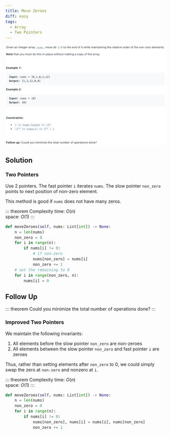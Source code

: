 ```yaml
---
title: Move Zeroes
diff: easy
tags:
  - Array
  - Two Pointers
---
```


<img class="medium-zoom" src="/algo/move-zeroes.png" alt="https://leetcode.com/problems/move-zeroes">

## Solution

### Two Pointers

Use 2 pointers. The fast pointer `i` iterates `nums`. The slow pointer `non_zero` points to next position of non-zero element.

This method is good if `nums` does not have many zeros.

::: theorem Complexity
time: $O(n)$  
space: $O(1)$
:::

```py
def moveZeroes(self, nums: List[int]) -> None:
    n = len(nums)
    non_zero = 0
    for i in range(n):
        if nums[i] != 0:
            # if non-zero
            nums[non_zero] = nums[i]
            non_zero += 1
    # set the remaining to 0
    for i in range(non_zero, n):
        nums[i] = 0
```

## Follow Up

::: theorem
Could you minimize the total number of operations done?
:::

### Improved Two Pointers

We maintain the following invariants:

1. All elements before the slow pointer `non_zero` are non-zeroes
2. All elements between the slow pointer `non_zero` and fast pointer `i` are zeroes

Thus, rather than setting elements after `non_zero` to 0, we could simply swap the zero at `non-zero` and nonzero at `i`.

::: theorem Complexity
time: $O(n)$  
space: $O(1)$
:::

```py
def moveZeroes(self, nums: List[int]) -> None:
    n = len(nums)
    non_zero = 0
    for i in range(n):
        if nums[i] != 0:
            nums[non_zero], nums[i] = nums[i], nums[non_zero]
            non_zero += 1
```
